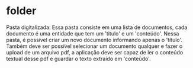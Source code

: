 # folder
Pasta digitalizada: Essa pasta consiste em uma lista de documentos, cada documento é uma entidade que tem um 'titulo' e um 'conteúdo'. Nessa pasta, é possível criar um novo documento informando apenas o 'título'. Também deve ser possível selecionar um documento qualquer e fazer o upload de um arquivo pdf, a aplicação deve ser capaz de ler o conteúdo textual desse pdf e guardar o texto extraído em 'conteúdo'.
